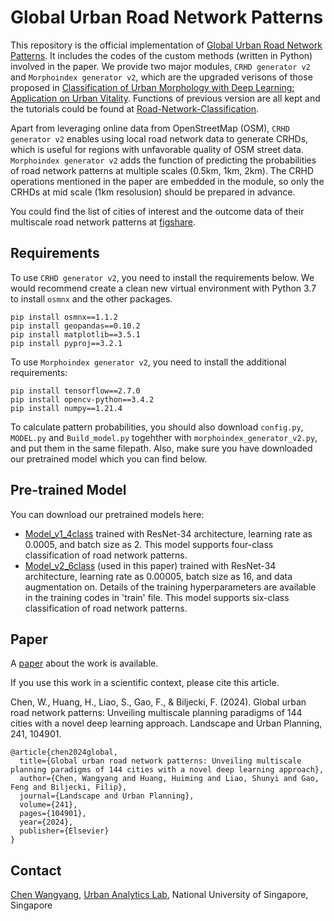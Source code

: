 # Global Urban Road Network Patterns

This repository is the official implementation of [Global Urban Road Network Patterns](#ADD#). It includes the codes of the custom methods (written in Python) involved in the paper. We provide two major modules, `CRHD generator v2` and `Morphoindex generator v2`, which are the upgraded verisons of those proposed in [Classification of Urban Morphology with Deep Learning: Application on Urban Vitality](https://arxiv.org/abs/2105.09908). Functions of previous version are all kept and the tutorials could be found at [Road-Network-Classification](https://github.com/ualsg/Road-Network-Classification). 

Apart from leveraging online data from OpenStreetMap (OSM), `CRHD generator v2` enables using local road network data to generate CRHDs, which is useful for regions with unfavorable quality of OSM street data. `Morphoindex generator v2` adds the function of predicting the probabilities of road network patterns at multiple scales (0.5km, 1km, 2km). The CRHD operations mentioned in the paper are embedded in the module, so only the CRHDs at mid scale (1km resolusion) should be prepared in advance. 

You could find the list of cities of interest and the outcome data of their multiscale road network patterns at [figshare](https://doi.org/10.6084/m9.figshare.19375103.v3).

## Requirements

To use `CRHD generator v2`, you need to install the requirements below. We would recommend create a clean new virtual environment with Python 3.7 to install `osmnx` and the other packages.

```setup
pip install osmnx==1.1.2
pip install geopandas==0.10.2
pip install matplotlib==3.5.1
pip install pyproj==3.2.1
```
To use `Morphoindex generator v2`, you need to install the additional requirements:

```setup
pip install tensorflow==2.7.0
pip install opencv-python==3.4.2
pip install numpy==1.21.4
```
To calculate pattern probabilities, you should also download `config.py`, `MODEL.py` and `Build_model.py` togehther with `morphoindex_generator_v2.py`, and put them in the same filepath. Also, make sure you have downloaded our pretrained model which you can find below.

## Pre-trained Model

You can download our pretrained models here:

- [Model_v1_4class](https://drive.google.com/file/d/1N7T9lN4TL5r8EqduZfWv22ROZO4zp_FN/view?usp=sharing) trained with ResNet-34 architecture, learning rate as 0.0005, and batch size as 2. This model supports four-class classification of road network patterns.
- [Model_v2_6class](https://drive.google.com/file/d/1J7_LlgmuXiJkAD3uuEgmf5x96x1SJZSO/view?usp=sharing) (used in this paper) trained with ResNet-34 architecture, learning rate as 0.00005, batch size as 16, and data augmentation on. Details of the training hyperparameters are available in the training codes in 'train' file. This model supports six-class classification of road network patterns.

## Paper

A [paper](https://doi.org/10.1016/j.landurbplan.2023.104901) about the work is available.

If you use this work in a scientific context, please cite this article.

Chen, W., Huang, H., Liao, S., Gao, F., & Biljecki, F. (2024). Global urban road network patterns: Unveiling multiscale planning paradigms of 144 cities with a novel deep learning approach. Landscape and Urban Planning, 241, 104901.

```
@article{chen2024global,
  title={Global urban road network patterns: Unveiling multiscale planning paradigms of 144 cities with a novel deep learning approach},
  author={Chen, Wangyang and Huang, Huiming and Liao, Shunyi and Gao, Feng and Biljecki, Filip},
  journal={Landscape and Urban Planning},
  volume={241},
  pages={104901},
  year={2024},
  publisher={Elsevier}
}
```

## Contact

[Chen Wangyang](https://ual.sg/authors/wangyang/), [Urban Analytics Lab](https://ual.sg), National University of Singapore, Singapore

